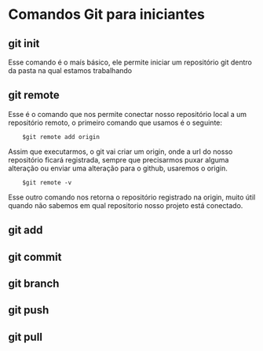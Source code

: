 # Comandos Git para iniciantes

## git init

Esse comando é o maís básico, ele permite iniciar um repositório git dentro da pasta na qual estamos trabalhando<br>

## git remote

Esse é o comando que nos permite conectar nosso repositório local a um repositório remoto, o primeiro comando que usamos é o seguinte:

```
    $git remote add origin 
```
Assim que executarmos, o git vai criar um origin, onde a url do nosso repositório ficará registrada, sempre que precisarmos puxar alguma alteração ou enviar uma alteração para o github, usaremos o origin.

```
    $git remote -v
```
Esse outro comando nos retorna o repositório registrado na origin, muito útil quando não sabemos em qual repositorio nosso projeto está conectado.

## git add

## git commit

## git branch

## git push

## git pull